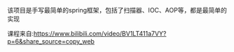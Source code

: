 该项目是手写最简单的spring框架，包括了扫描器、IOC、AOP等，都是最简单的实现

课程来自:https://www.bilibili.com/video/BV1LT411a7VY?p=6&share_source=copy_web